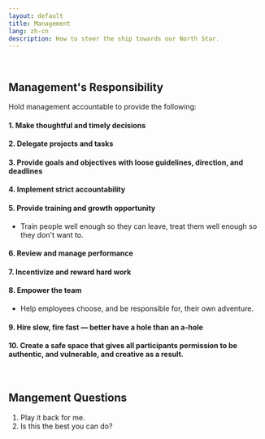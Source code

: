 ```yaml
---
layout: default
title: Management
lang: zh-cn
description: How to steer the ship towards our North Star.
---
```


<br>

## Management's Responsibility

Hold management accountable to provide the following:

#### 1. Make thoughtful and timely decisions

#### 2. Delegate projects and tasks

#### 3. Provide goals and objectives with loose guidelines, direction, and deadlines

#### 4. Implement strict accountability 

#### 5. Provide training and growth opportunity
* Train people well enough so they can leave, treat them well enough so they don't want to.

#### 6. Review and manage performance 

#### 7. Incentivize and reward hard work 

#### 8. Empower the team
* Help employees choose, and be responsible for,  their own adventure.

#### 9. Hire slow, fire fast — better have a hole than an a-hole

#### 10. Create a safe space that gives all participants permission to be authentic, and vulnerable, and creative as a result.

<br>

## Mangement Questions

1. Play it back for me.
1. Is this the best you can do?

<br>